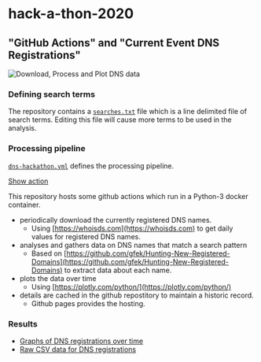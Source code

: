# hack-a-thon-2020
## "GitHub Actions" and "Current Event DNS Registrations" 
![Download, Process and Plot DNS data](https://github.com/gmckerrell/hack-a-thon-2020/workflows/Download,%20Process%20and%20Plot%20DNS%20data/badge.svg)

### Defining search terms
The repository contains a [`searches.txt`](searches.txt) file which is a line delimited file of search terms.
Editing this file will cause more terms to be used in the analysis.

### Processing pipeline
[`dns-hackathon.yml`](https://github.com/gmckerrell/hack-a-thon-2020/blob/master/.github/workflows/dns-hackathon.yml)
defines the processing pipeline.

[Show action](https://github.com/gmckerrell/hack-a-thon-2020/actions?query=workflow%3A%22Download%2C+Process+and+Plot+DNS+data%22)

This repository hosts some github actions which run in a Python-3 docker container.

- periodically download the currently registered DNS names.
  - Using [https://whoisds.com](https://whoisds.com) to get daily values for registered DNS names.
- analyses and gathers data on DNS names that match a search pattern
  - Based on [https://github.com/gfek/Hunting-New-Registered-Domains](https://github.com/gfek/Hunting-New-Registered-Domains) to extract data about each name.
- plots the data over time
  - Using [https://plotly.com/python/](https://plotly.com/python/)
- details are cached in the github repostitory to maintain a historic record.
  - Github pages provides the hosting.

### Results
- [Graphs of DNS registrations over time](https://gmckerrell.github.io/hack-a-thon-2020/graphs/)
- [Raw CSV data for DNS registrations](https://gmckerrell.github.io/hack-a-thon-2020/results/)
